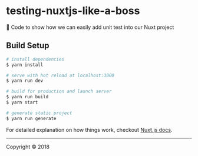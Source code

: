 # testing-nuxtjs-like-a-boss

🕺 Code to show how we can easily add unit test into our Nuxt project

## Build Setup

``` bash
# install dependencies
$ yarn install

# serve with hot reload at localhost:3000
$ yarn run dev

# build for production and launch server
$ yarn run build
$ yarn start

# generate static project
$ yarn run generate
```

For detailed explanation on how things work, checkout [Nuxt.js docs](https://nuxtjs.org).

------

Copyright © 2018
